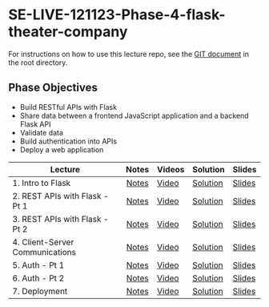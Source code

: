 # SE-LIVE-121123-Phase-4-flask-theater-company

For instructions on how to use this lecture repo, see the [GIT document](GIT.md) in the root directory.

## Phase Objectives
* Build RESTful APIs with Flask
* Share data between a frontend JavaScript application and a backend Flask API
* Validate data
* Build authentication into APIs
* Deploy a web application


| Lecture                         |   Notes    | Videos     | Solution      | Slides      |
| ------------------------------- | :--------: | ---------- | ------------- | ----------- |
| 1. Intro to Flask               | [Notes](https://docs.google.com/document/d/1vYLMPgKqkaIcd_wbEBkVtYwBjfGav_7KV6J6S2r52DQ/edit#heading=h.r7ivobs3wemg) | [Video](#) | [Solution](#) | [Slides](https://raw.githack.com/learn-co-students/SE-LIVE-121123-Phase-4-flask-theater-company/main/01-intro-to-flask/assets/export/index.html) |
| 2. REST APIs with Flask - Pt 1  | [Notes](https://docs.google.com/document/d/1vYLMPgKqkaIcd_wbEBkVtYwBjfGav_7KV6J6S2r52DQ/edit#heading=h.r7ivobs3wemg) | [Video](#) | [Solution](#) | [Slides](#) |
| 3. REST APIs with Flask - Pt 2  | [Notes](https://docs.google.com/document/d/1vYLMPgKqkaIcd_wbEBkVtYwBjfGav_7KV6J6S2r52DQ/edit#heading=h.r7ivobs3wemg) | [Video](#) | [Solution](#) | [Slides](#) |
| 4. Client-Server Communications | [Notes](https://docs.google.com/document/d/1vYLMPgKqkaIcd_wbEBkVtYwBjfGav_7KV6J6S2r52DQ/edit#heading=h.r7ivobs3wemg) | [Video](#) | [Solution](#) | [Slides](#) |
| 5. Auth - Pt 1                  | [Notes](https://docs.google.com/document/d/1vYLMPgKqkaIcd_wbEBkVtYwBjfGav_7KV6J6S2r52DQ/edit#heading=h.r7ivobs3wemg) | [Video](#) | [Solution](#) | [Slides](#) |
| 6. Auth - Pt 2                  | [Notes](https://docs.google.com/document/d/1vYLMPgKqkaIcd_wbEBkVtYwBjfGav_7KV6J6S2r52DQ/edit#heading=h.r7ivobs3wemg) | [Video](#) | [Solution](#) | [Slides](#) |
| 7. Deployment                   | [Notes](https://docs.google.com/document/d/1vYLMPgKqkaIcd_wbEBkVtYwBjfGav_7KV6J6S2r52DQ/edit#heading=h.r7ivobs3wemg) | [Video](#) | [Solution](#) | [Slides](#) |